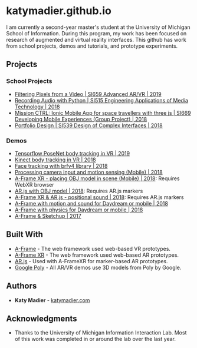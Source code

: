 # katymadier.github.io

I am currently a second-year master's student at the University of Michigan School of Information. During this program, my work has been focused on research of augmented and virtual reality interfaces. This github has work from school projects, demos and tutorials, and prototype experiments. 

## Projects
### School Projects
* [Filtering Pixels from a Video | SI659 Advanced AR/VR | 2019](https://katymadier.github.io/schoolwork/SI659/quiz0/javascript)<br>
* [Recording Audio with Python | SI515 Engineering Applications of Media Technology | 2018](https://github.com/katymadier/katymadier.github.io/tree/master/schoolwork/SI515/Assignment0)<br>
* [Mission CTRL: Ionic Mobile App for space travellers with three js | SI669 Developing Mobile Experiences (Group Project) | 2018](https://github.com/careyalc/Mission_Ctrl)<br>
* [Portfolio Design | SI539 Design of Complex Interfaces | 2018](https://katymadier.github.io/schoolwork/portfolio)<br>

### Demos
* [Tensorflow PoseNet body tracking in VR | 2019](https://github.com/katymadier/katymadier.github.io/tree/master/demos/tsbodytracking)<br>
* [Kinect body tracking in VR | 2018](https://github.com/katymadier/katymadier.github.io/tree/master/demos/moviekinect)<br>
* [Face tracking with brfv4 library | 2018](https://katymadier.github.io/demos/chatting/dogface)<br>
* [Processing camera input and motion sensing (Mobile) | 2018](https://katymadier.github.io/demos/demo-camera-orientation/)<br>
* [A-Frame XR - placing OBJ model in scene (Mobile) | 2018](https://katymadier.github.io/demos/demo-aframexr-obj/): Requires WebXR browser<br>
* [AR.js with OBJ model | 2018](https://katymadier.github.io/demos/demo-arjs-obj/): Requires AR.js markers<br>
* [A-Frame XR & AR.js - positional sound | 2018](https://katymadier.github.io/demos/demo-arjs-positional-sound/): Requires AR.js markers<br>
* [A-Frame with motion and sound for Daydream or mobile | 2018](https://katymadier.github.io/demos/demo-aframe-sounds/)<br>
* [A-Frame with physics for Daydream or mobile | 2018](https://katymadier.github.io/demos/demo-aframe-physics/)<br> 
* [A-Frame & Sketchup | 2017](https://katymadier.github.io/demos/demo-aframe-sketchup-poptart/) <br>


## Built With

* [A-Frame](https://aframe.io/) - The web framework used web-based VR prototypes.
* [A-Frame XR](https://mozilla.github.io/aframe-xr/) - The web framework used web-based AR prototypes.
* [AR.js](https://github.com/jeromeetienne/AR.js/blob/master/README.md) - Used with A-FrameXR for marker-based AR prototypes.
* [Google Poly](https://poly.google.com/) - All AR/VR demos use 3D models from Poly by Google.

## Authors

* **Katy Madier** - [katymadier.com](https://katymadier.com)


## Acknowledgments

* Thanks to the University of Michigan Information Interaction Lab. Most of this work was completed in or around the lab over the last year. 
